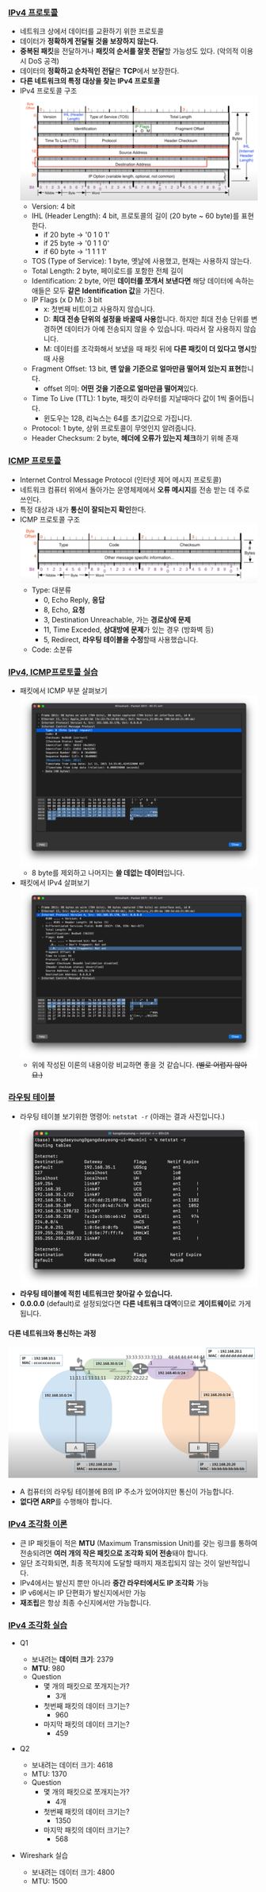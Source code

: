 ### [IPv4 프로토콜](https://youtu.be/_i8O_o2ozlE?list=PL0d8NnikouEWcF1jJueLdjRIC4HsUlULi)

- 네트워크 상에서 데이터를 교환하기 위한 프로토콜
- 데이터가 **정확하게 전달될 것을 보장하지 않는다.**
- **중복된 패킷**을 전달하거나 **패킷의 순서를 잘못 전달**할 가능성도 있다. (악의적 이용시 DoS 공격)
- 데이터의 **정확하고 순차적인 전달**은 **TCP**에서 보장한다.
- **다른 네트워크의 특정 대상을 찾는 IPv4 프로토콜**
- IPv4 프로토콜 구조
  ![](imgs/6_IPv4.png)
  - Version: 4 bit
  - IHL (Header Length): 4 bit, 프로토콜의 길이 (20 byte ~ 60 byte)를 표현한다. 
    - if 20 byte -> '0 1 0 1'
    - if 25 byte -> '0 1 1 0'
    - if 60 byte -> '1 1 1 1'
  - TOS (Type of Service): 1 byte, 옛날에 사용했고, 현재는 사용하지 않는다.
  - Total Length: 2 byte, 페이로드를 포함한 전체 길이
  - Identification: 2 byte, 어떤 **데이터를 쪼개서 보낸다면** 해당 데이터에 속하는 애들은 모두 **같은 Identification 값**을 가진다.
  - IP Flags (x D M): 3 bit
    - x: 첫번째 비트이고 사용하지 않습니다.
    - D: **최대 전송 단위의 설정을 바꿀때 사용**합니다. 하지만 최대 전송 단위를 변경하면 데이터가 아예 전송되지 않을 수 있습니다. 따라서 잘 사용하지 않습니다.
    - M: 데이터를 조각화해서 보냈을 때 패킷 뒤에 **다른 패킷이 더 있다고 명시**할 때 사용
  - Fragment Offset: 13 bit, **맨 앞을 기준으로 얼마만큼 떨어져 있는지 표현**합니다.
    - offset 의미: **어떤 것을 기준으로 얼마만큼 떨어져**있다.
  - Time To Live (TTL): 1 byte, 패킷이 라우터를 지날때마다 값이 1씩 줄어듭니다.
    - 윈도우는 128, 리눅스는 64를 초기값으로 가집니다.
  - Protocol: 1 byte, 상위 프로토콜이 무엇인지 알려줍니다.
  - Header Checksum: 2 byte, **헤더에 오류가 있는지 체크**하기 위해 존재

### [ICMP 프로토콜](https://youtu.be/JaBCIUsFE74?list=PL0d8NnikouEWcF1jJueLdjRIC4HsUlULi)

- Internet Control Message Protocol (인터넷 제어 메시지 프로토콜)
- 네트워크 컴퓨터 위에서 돌아가는 운영체제에서 **오류 메시지**를 전송 받는 데 주로 쓰인다.
- 특정 대상과 내가 **통신이 잘되는지 확인**한다.
- ICMP 프로토콜 구조
  ![](imgs/6_ICMP.png)
  - Type: 대분류
    - 0, Echo Reply, **응답**
    - 8, Echo, **요청**
    - 3, Destination Unreachable, 가는 **경로상에 문제**
    - 11, Time Exceded, **상대방에 문제**가 있는 경우 (방화벽 등)
    - 5, Redirect, **라우팅 테이블을 수정**할때 사용했습니다.
  - Code: 소분류

### [IPv4, ICMP프로토콜 실습](https://youtu.be/8ZwTvTuZlVw?list=PL0d8NnikouEWcF1jJueLdjRIC4HsUlULi)

- 패킷에서 ICMP 부분 살펴보기
  ![](imgs/6_ICMP_WS.png)
  - 8 byte를 제외하고 나머지는 **쓸 데없는 데이터**입니다.
- 패킷에서 IPv4 살펴보기
  ![](imgs/6_ipv4_ws.png)
  - 위에 작성된 이론의 내용이랑 비교하면 좋을 것 같습니다. ~~(별로 어렵지 않아요.)~~

### [라우팅 테이블](https://youtu.be/CjnKNIyREHA?list=PL0d8NnikouEWcF1jJueLdjRIC4HsUlULi)

- 라우팅 테이블 보기위한 명령어: `netstat -r` (아래는 결과 사진입니다.)
  ![](imgs/6_routing_table.png)
- **라우팅 테이블에 적힌 네트워크만 찾아갈 수 있습니다.**
- **0.0.0.0** (default)로 설정되었다면 **다른 네트워크 대역**이므로 **게이트웨이**로 가게 됩니다.

#### 다른 네트워크와 통신하는 과정

![](imgs/6_WAN.png)

- A 컴퓨터의 라우팅 테이블에 B의 IP 주소가 있어야지만 통신이 가능합니다.
- **없다면 ARP**를 수행해야 합니다.

### [IPv4 조각화 이론](https://youtu.be/_AONcID7Sc8?list=PL0d8NnikouEWcF1jJueLdjRIC4HsUlULi)

- 큰 IP 패킷들이 적은 **MTU** (Maximum Transmission Unit)를 갖는 링크를 통하여 전송되려면 **여러 개의 작은 패킷으로 조각화 되어 전송**돼야 합니다.
- 일단 조각화되면, 최종 목적지에 도달할 때까지 재조립되지 않는 것이 일반적입니다.
- IPv4에서는 발신지 뿐만 아니라 **중간 라우터에서도 IP 조각화** 가능
- IP v6에서는 IP 단편화가 발신지에서만 가능
- **재조립**은 항상 최종 수신지에서만 가능합니다.

### [IPv4 조각화 실습](https://youtu.be/QKEL9aBgHtg?list=PL0d8NnikouEWcF1jJueLdjRIC4HsUlULi)

- Q1
  - 보내려는 **데이터 크기**: 2379
  - **MTU**: 980
  - Question
    - 몇 개의 패킷으로 쪼개지는가? 
      - 3개
    - 첫번째 패킷의 데이터 크기는?
      - 960
    - 마지막 패킷의 데이터 크기는?
      - 459
- Q2
  - 보내려는 데이터 크기: 4618
  - MTU: 1370
  - Question
    - 몇 개의 패킷으로 쪼개지는가?
      - 4개
    - 첫번째 패킷의 데이터 크기는?
      - 1350
    - 마지막 패킷의 데이터 크기는?
      - 568

- Wireshark 실습
  - 보내려는 데이터 크기: 4800
  - MTU: 1500